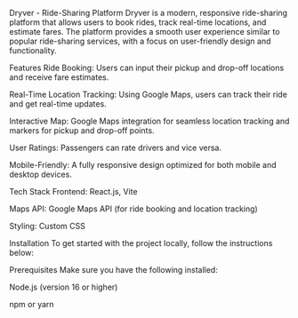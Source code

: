 Dryver - Ride-Sharing Platform
Dryver is a modern, responsive ride-sharing platform that allows users to book rides, track real-time locations, and estimate fares. The platform provides a smooth user experience similar to popular ride-sharing services, with a focus on user-friendly design and functionality.

Features
Ride Booking: Users can input their pickup and drop-off locations and receive fare estimates.

Real-Time Location Tracking: Using Google Maps, users can track their ride and get real-time updates.

Interactive Map: Google Maps integration for seamless location tracking and markers for pickup and drop-off points.

User Ratings: Passengers can rate drivers and vice versa.

Mobile-Friendly: A fully responsive design optimized for both mobile and desktop devices.

Tech Stack
Frontend: React.js, Vite

Maps API: Google Maps API (for ride booking and location tracking)


Styling: Custom CSS 

Installation
To get started with the project locally, follow the instructions below:

Prerequisites
Make sure you have the following installed:

Node.js (version 16 or higher)

npm or yarn
